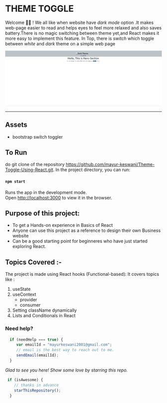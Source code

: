# THEME TOGGLE
 
Welcome 🙋‍♂️ !
 We all like when website have _dark mode_ option .It makes web-page easier to read and helps eyes to feel more relaxed and also saves battery.There is no magic switching between theme yet,and React makes it more easy to implement this feature.
 In Top, there is _switch_ which toggle between _white_ and _dark_ theme on a simple web page

![preview](./public/ThemeToggle.gif)

***
## Assets
  - bootstrap switch toggler

## To Run
do git clone of the repository https://github.com/mayur-keswani/Theme-Toggle-Using-React.git. 
In the project directory, you can run: 
#### `npm start`
Runs the app in the development mode.\
Open [http://localhost:3000](http://localhost:3000) to view it in the browser.


## Purpose of this project:
- To get a Hands-on experience in Basics of React
- Anyone can use this project as a reference to design their own Business website
- Can be a good starting point for beginneres who have just started exploring React.

## Topics Covered :-
The project is made using React hooks (Functional-based): 
It covers topics like :
 1) useState  
 2) useContext 
	* provider
	* consumer
 3) Setting className dynamically
 4) Lists and Conditionals in React
  

### Need help?

```Javascript
  if (needHelp === true) {
     var emailId = "mayurkeswani2001@gmail.com";
     // email is the best way to reach out to me.
     sendEmail(emailId);
  }
```

_Glad to see you here! Show some love by starring this repo._
```Javascript
 if (isAwesome) {
    // thanks in advance 
    starThisRepository();
  }
```


